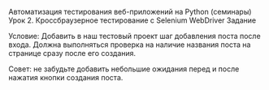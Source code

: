 Автоматизация тестирования веб-приложений на Python (семинары)
Урок 2. Кроссбраузерное тестирование с Selenium WebDriver
Задание

Условие: Добавить в наш тестовый проект шаг добавления поста после входа. Должна выполняться проверка на наличие названия поста на странице сразу после его создания.

Совет: не забудьте добавить небольшие ожидания перед и после нажатия кнопки создания поста.
